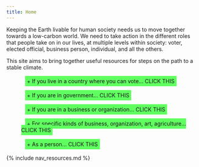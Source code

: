 ```yaml
---
title: Home
---
```


Keeping the Earth livable for human society needs us to move together towards a low-carbon world.
We need to take action in the different roles that people take on in our lives, at multiple levels within society: voter, elected official, business person, individual, and all the others.

This site aims to bring together useful resources for steps on the path to a stable climate.

<script>

// Event handlers for each element with class expand

function doExpandCss_42343(evt) {	
//  alert("doExpandCss_42343(evt)");

  // Called when clicking the main list item the first time, as set by element attribute
  // We are now handling this in a <span> in the <li>
  // Go up one to the <ul> then get 2nd child element (the child <ul> of nested list)
  // find first child item, then set the style to show it
  var childUlNode = evt.currentTarget.parentElement.children[1];
  childUlNode.classList.toggle("open");

  // Toggle class on current node to "open"
  evt.currentTarget.classList.toggle("open");

  // Set event-based handler via property
  evt.currentTarget.onclick = doCloseCss_42343;

  // Avoid event bubbling further and expanding/collapsing other nodes
  evt.cancelBubble = true;
}

function doCloseCss_42343(evt) {
//  alert("doCloseCss_42343() called!");

  // Called when clicking the main list item
  // find first child item, then set the style to hide it
  var childUlNode = evt.currentTarget.parentElement.children[1];
  childUlNode.classList.toggle("open");

  // Toggle class on current node to "open"
  evt.currentTarget.classList.toggle("open");

  // Set event-based handler programmatically
  evt.currentTarget.onclick = doExpandCss_42343;

  // Avoid event bubbling further and expanding/collapsing other nodes
  evt.cancelBubble = true;
}

</script>


<div id="styleDiv42343" >
  <style>
    #styleDiv42343 ul.top { list-style-type: none; }
    #styleDiv42343 li.top { margin: 10px; padding: 5px; }
    #styleDiv42343 span.top { background: #60ff60; margin: 10px; padding: 5px;}
    #styleDiv42343 ul.sub { display: none; margin-top: 10px; }
    #styleDiv42343 li.expand::before { content: "+ "; }
    #styleDiv42343 li.expand::after { content: "  CLICK THIS"; }
    #styleDiv42343 span.expand::before { content: "+ "; }
    #styleDiv42343 span.expand::after { content: "  CLICK THIS"; }
    #styleDiv42343 span.open::before { content: "- "; }
    #styleDiv42343 span.open::after { content: ""; }
    #styleDiv42343 ul.open { display: block; margin-top: 10px; }
  </style>
  <ul class="top">
    <li class="top"><span class="top expand">If you live in a country where you can vote...</span>
      <ul class="sub">
        <li>*** VOTE!!! for candidates who recognize the climate crisis and will act.
        </li>
        <li>National, state, county, local city and town - all are important!
        </li>
      </ul>
    </li>
    <li class="top"><span class="top expand">If you are in government...</span>
      <ul class="sub">
        <li>Talk to others & establish who is also concerned, to work together; start a weekly meeting about the climate crisis and next steps to take together. (<a href='http://katharinehayhoe.com'>Prof. Katharine Hayhoe</a> is a climate scientist and communicator with great advice on how to talk with others on the subject.)
        </li>
        <li>Publicize your concern for the climate crisis.
        </li>
        <li>Talk to climate-concerned citizen groups and businesses in your constituency.  See what their concerns are, and what their ideas are.
        </li>
        <li>Pursue systemic policies to incentivize reduction in GHG emissions (e.g. in US, <a href='https://citizensclimatelobby.org/'>Citizens' Climate Lobby</a> ).
        </li>
        <li>Start finding out where your constituency generates GHGs (transport, industry, power, agriculture, housing) and see how to cut emissions in half over next decade.
        </li>
        <li>Some areas to look at reducing GHGs, where applicable:
      <ul>
        <li>if communities are economically dependent on fossil fuel extraction, see what alternatives would be possible right now, to ensure a just transition away from fossil fuels.
        </li>
        <li>transport: prioritizing mass transit, especially electric (including electric buses), electric taxis and ride-hailing cars/buses. Where possible and appropriate, encourage e-bike, cycling, and walkable city planning.
        </li>
        <li>buildings: avoid natural gas in new buildings. Encourage electric induction cooking, heat pump heating/cooling, and buildings efficiency programs such as insulation and lighting.
        </li>
        <li>help to streamline processes for connection of GHG-free electrical generation & storage to the power grid.
        </li>
        <li>ease permitting and use of community solar & wind, as well as household solar and storage.
        </li>
        <li>encourage use of electric vehicles with charging networks, and building codes aiding installation of charging stations.
        </li>
        <li>move fleet vehicles (national, local, municipal) over to low-GHG emission vehicles (e.g. electric delivery and maintenance vehicles, electric refuse trucks).
        </li>
      </ul>
        </li>
        <li>For more information:
      <ul>
        <li><a href='https://exponentialroadmap.org/'>The Exponential Roadmap: Scaling 36 Solutions to Halve Emissions by 2030</a>
        </li>
        <li><a href='https://www.drawdown.org/'>Project Drawdown</a>
        </li>
      </ul>
        </li>
      </ul>
    </li>
    <li class="top"><span class="top expand">If you are in a business or organization...</span>
      <ul class="sub">
        <li>Talk to other people in your organization, area or industry, and share your concerns. Start a discussion group, and share ideas. (<a href='http://katharinehayhoe.com'>Prof. Katharine Hayhoe</a> is a climate scientist and communicator with great advice on how to talk with others.)
        </li>
        <li>Find out how the organization causes GHG emissions (even if rough). Start evaluating how to cut them. Start weekly meetings to kick start discussions, then monitor progress.
        </li>
        <li>Ask other members of the organization about ideas to reduce GHGs.
        </li>
        <li>Use banks and retirement fund providers which avoid lending to and investments in fossil fuel extraction companies.
        </li>
        <li>Work to establish internal policies to support GHG reduction.
        </li>
        <li>See how being a low-GHG business can be a market differentiator.
        </li>
        <li>If possible and comfortable to do so, ask people higher up in the organization as well to see what their thoughts are on climate and how to reduce GHGs.
        </li>
        <li>Possible areas to consider, as applicable:
      <ul>
        <li>replace gas-fueled vehicles with electric vehicles (including buses, trucks, company cars)
        </li>
        <li>where possible, avoid flying or driving for meetings, & use vidconf or calls with document sharing instead (this may be more feasible after an initial in-person meeting to establish rapport)
        </li>
        <li>look at supply chains for reductions (including shipping, air freight)
        </li>
        <li>ensure any current methane gas infrastructure is not leaking
        </li>
        <li>look into how to transition away from use of methane for industrial processes, building heating or cooking in the next few years (towards electric infrastructure such as heat pumps, electric induction stoves)
        </li>
        <li>for construction projects, use CO2-sequestered concrete and low-GHG materials
        </li>
        <li>if possible, depending on circumstances and job, see if working from home for 1 day a week is feasible
        </li>
      </ul>
        </li>
        <li>For more information:
      <ul>
        <li><a href='https://exponentialroadmap.org/'>The Exponential Roadmap: Scaling 36 Solutions to Halve Emissions by 2030</a>
        </li>
        <li><a href='https://www.drawdown.org/'>Project Drawdown</a>
        </li>
      </ul>
        </li>
      </ul>
    </li>
    <li class="top"><span class="top expand">For specific kinds of business, organization, art, agriculture...</span>
      <ul class="sub">
        <li>The music world:
      <ul>
        <li><a href='https://musicdeclares.net/#actions'>Music Declares Emergency - Actions</a> .
        </li>
        <li><a href='https://www.feat.ltd/'>FEAT.</a> Australian artists and others investing in solar.
        </li>
      </ul>
        </li>
        <li>Construction and built environment - architects, building service engineers, civil engineers, structural engineers, or related: <a href='https://constructiondeclares.com/'>Construction Declares...</a> .
        </li>
        <li>Food and agriculture:
      <ul>
        <li><a href='https://www.drawdown.org/solutions/food'>Project Drawdown - Food</a> .
        </li>
        <li><a href='https://www.wri.org/our-work/topics/food'>World Resources Institute - Food</a> .
        </li>
      </ul>
        </li>
        <li>Looking for funding for clean technology projects : <a href='https://cleantechcapital.club/'>Cleantech Capital Club</a> .
        </li>
      </ul>
    </li>
    <li class="top"><span class="top expand">As a person...</span>
      <ul class="sub">
        <li>*** VOTE for candidates who recognize the climate crisis and will act.
        </li>
        <li>Support national climate-concerned groups promoting climate policy (e.g. in US, <a href='https://citizensclimatelobby.org/'>Citizens' Climate Lobby</a>).
        </li>
        <li>Support local climate-concerned groups.
        </li>
        <li>Talk to others around you as the opportunity arises about the climate crisis, and encourage them to support action. (<a href='http://katharinehayhoe.com'>Prof. Katharine Hayhoe</a> is a climate scientist and communicator with great advice on how to talk with others.)
        </li>
        <li>See what the local town, city or county council is doing to reduce GHG emissions in your area, and suggest places where they can improve - mass transit, electric buses (including school buses where used), electric refuse trucks, housing regulations, car-lite town areas, community solar/wind programs.
        </li>
        <li>If you have a bank account, ask your bank whether they lend to fossil fuel extraction companies, and tell them you are opposed to this. Consider changing to a bank which does not lend to fossil fuel extraction companies.
        </li>
        <li>If you have retirement/pension account, ask your provider whether they invest in fossil fuel extraction companies, and tell them you are opposed to this. Consider changing your fund to one which does not invest in fossil fuel extraction companies.
        </li>
        <li>Today see what parts of a lifestyle of the future make sense for you:
      <ul>
        <li>Avoid the hassle of driving without waiting for driverless cars - try taking mass transit if it's available, or an electric taxi or electric ride-hailing vehicle.
        </li>
        <li>If you are a car driver, look at an electric car for the next purchase or lease (or if appropriate, consider whether alternatives to having a car will work)
        </li>
        <li>If you fly frequently, try avoiding the time waiting and hassle of delayed flights, and consider lower-GHG alternatives.
        </li>
        <li>If you have a house, cut your bills by insulating, enjoy cleaner indoor air by moving away from gas appliances (try an electric induction stove).
        </li>
        <li>If you have a lawn/yard, use an electric mower and tools, not gas (or consider different landscaping and skip the mowing!).
        </li>
        <li>Depending on circumstances, try replacing a beef or lamb meal every now and again, and see how you feel.
        </li>
      </ul>
        </li>
        <li>For more information:
      <ul>
        <li><a href='https://exponentialroadmap.org/'>The Exponential Roadmap: Scaling 36 Solutions to Halve Emissions by 2030</a>
        </li>
        <li><a href='https://www.drawdown.org/'>Project Drawdown</a>
        </li>
      </ul>
        </li>
      </ul>
    </li>
  </ul>
</div>


<script>

// Autofind the unique style-wrapper div
var myStyleDiv_42343 = document.getElementById("styleDiv42343");
var myExpandElements_42343 = myStyleDiv_42343.getElementsByClassName("expand");
var i_42343;

for( i_42343 = 0; i_42343 < myExpandElements_42343.length; i_42343++ ) {
  myExpandElements_42343[i_42343].onclick = doExpandCss_42343;
}

</script>

{% include nav_resources.md %}
